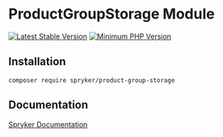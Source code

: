 # ProductGroupStorage Module
[![Latest Stable Version](https://poser.pugx.org/spryker/product-group-storage/v/stable.svg)](https://packagist.org/packages/spryker/product-group-storage)
[![Minimum PHP Version](https://img.shields.io/badge/php-%3E%3D%207.4-8892BF.svg)](https://php.net/)

## Installation

```
composer require spryker/product-group-storage
```

## Documentation

[Spryker Documentation](https://spryker.github.io)
